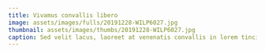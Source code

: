 ```yaml
---
title: Vivamus convallis libero
image: assets/images/fulls/20191228-WILP6027.jpg
thumbnail: assets/images/thumbs/20191228-WILP6027.jpg
caption: Sed velit lacus, laoreet at venenatis convallis in lorem tincidunt.
---
```


